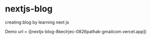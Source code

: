# nextjs-blog
creating blog by learning next js

Demo url = ([nextjs-blog-8keclrjec-0826pathak-gmailcom.vercel.app])


